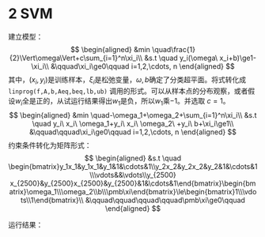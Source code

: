 # 2 SVM

建立模型：
$$
\begin{aligned}
&min \quad\frac{1}{2}\Vert\omega\Vert+c\sum_{i=1}^n\xi_i\\
&s.t \quad y_i(\omega\ x_i+b)\ge1-\xi_i\\
&\qquad\xi_i\ge0\qquad i=1,2,\cdots, n
\end{aligned}
$$
其中，$(x_i, y_i)$是训练样本，$\xi_i$是松弛变量，$\omega, b$确定了分类超平面。将式转化成 `linprog(f,A,b,Aeq,beq,lb,ub)` 调用的形式。可以从样本点的分布观察，或者假设$w_i$全是正的，从试运行结果得出$w_1$是负，所以$w_1$乘$-1$。并选取 $c=1$。
$$
\begin{aligned}
&min \quad-\omega_1+\omega_2+\sum_{i=1}^n\xi_i\\
&s.t \quad y_i\ x_i\ \omega_1+y_i\ x_i\ \omega_2\ +y_i\ b+\xi_i\ge1\\
&\qquad\qquad\xi_i\ge0\qquad i=1,2,\cdots, n
\end{aligned}
$$
约束条件转化为矩阵形式：
$$
\begin{aligned}
&s.t \quad \begin{bmatrix}y_1x_1&y_1x_1&y_1&1&\cdots&1\\y_2x_2&y_2x_2&y_2&1&\cdots&1\\\vdots&&\vdots\\y_{2500} x_{2500}&y_{2500}x_{2500}&y_{2500}&1&\cdots&1\end{bmatrix}\begin{bmatrix}\omega_1\\\omega_2\\b\\\pmb\xi\end{bmatrix}\le\begin{bmatrix}1\\\vdots\\1\end{bmatrix}\\
&\qquad\qquad\qquad\qquad\pmb\xi\ge0\qquad
\end{aligned}
$$

运行结果：